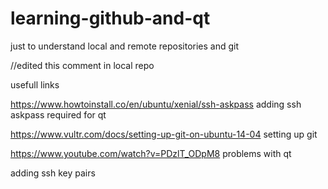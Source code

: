 # learning-github-and-qt
just to understand local and remote repositories and git


//edited this comment in local repo

usefull links

https://www.howtoinstall.co/en/ubuntu/xenial/ssh-askpass    adding ssh askpass required for qt

https://www.vultr.com/docs/setting-up-git-on-ubuntu-14-04  setting up git

https://www.youtube.com/watch?v=PDzlT_ODpM8 problems with qt

adding ssh key pairs


